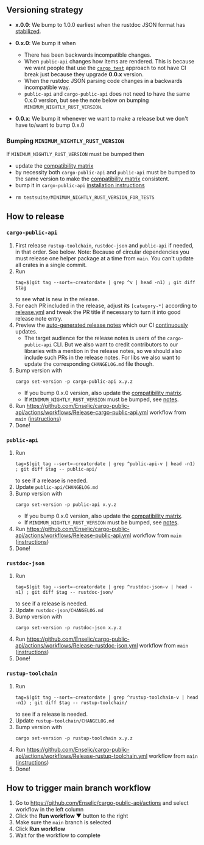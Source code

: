 ## Versioning strategy

* **x.0.0**: We bump to 1.0.0 earliest when the rustdoc JSON format has [stabilized](https://rust-lang.zulipchat.com/#narrow/stream/266220-rustdoc/topic/Rustdoc.20JSON.3A.20Stabilization.20criteria).

* **0.x.0**: We bump it when
  * There has been backwards incompatible changes.
  * When `public-api` changes how items are rendered. This is because we want people that use the [`cargo test`](https://github.com/Enselic/cargo-public-api#-as-a-ci-check) approach to not have CI break just because they upgrade **0.0.x** version.
  * When the rustdoc JSON parsing code changes in a backwards incompatible way.
  * `public-api` and `cargo-public-api` does not need to have the same 0.x.0 version, but see the note below on bumping `MINIMUM_NIGHTLY_RUST_VERSION`.

* **0.0.x**: We bump it whenever we want to make a release but we don't have to/want to bump 0.x.0

### Bumping `MINIMUM_NIGHTLY_RUST_VERSION`

If `MINIMUM_NIGHTLY_RUST_VERSION` must be bumped then
* update the [compatibility matrix](https://github.com/Enselic/cargo-public-api#compatibility-matrix)
* by necessity both `cargo-public-api` and `public-api` must be bumped to the same version to make the [compatibility matrix](https://github.com/Enselic/cargo-public-api#compatibility-matrix) consistent.
* bump it in `cargo-public-api` [installation instructions](https://github.com/Enselic/cargo-public-api#installation)
* ```
  rm testsuite/MINIMUM_NIGHTLY_RUST_VERSION_FOR_TESTS
  ```

## How to release

### `cargo-public-api`

1. First release `rustup-toolchain`, `rustdoc-json` and `public-api` if needed, in that order. See below. Note: Because of circular dependencies you must release one helper package at a time from `main`. You can't update all crates in a single commit.
1. Run
   ```
   tag=$(git tag --sort=-creatordate | grep ^v | head -n1) ; git diff $tag
   ```
   to see what is new in the release.
1. For each PR included in the release, adjust its `[category-*]` according to [release.yml](https://github.com/Enselic/cargo-public-api/blob/main/.github/release.yml) and tweak the PR title if necessary to turn it into good release note entry.
1. Preview the [auto-generated release notes](https://github.com/cargo-public-api/cargo-public-api.github.io/blob/main/release-notes-preview.md) which our CI [continuously](https://github.com/Enselic/cargo-public-api/actions/workflows/Preview-release-notes.yml) updates.
    * The target audience for the release notes is users of the `cargo-public-api` CLI. But we also want to credit contributors to our libraries with a mention in the release notes, so we should also include such PRs in the release notes. For libs we also want to update the corresponding `CHANGELOG.md` file though.
1. Bump version with
   ```
   cargo set-version -p cargo-public-api x.y.z
   ```
    * If you bump 0.x.0 version, also update the [compatibility matrix](https://github.com/Enselic/cargo-public-api#compatibility-matrix).
    * If `MINIMUM_NIGHTLY_RUST_VERSION` must be bumped, see [notes](./RELEASE.md#bumping-minimum_nightly_rust_version).
1. Run https://github.com/Enselic/cargo-public-api/actions/workflows/Release-cargo-public-api.yml workflow from `main` ([instructions](https://github.com/Enselic/cargo-public-api/blob/main/docs/development.md#how-to-trigger-main-branch-workflow))
1. Done!

### `public-api`

1. Run
   ```
   tag=$(git tag --sort=-creatordate | grep ^public-api-v | head -n1) ; git diff $tag -- public-api/
   ```
   to see if a release is needed.
1. Update `public-api/CHANGELOG.md`
1. Bump version with
   ```
   cargo set-version -p public-api x.y.z
   ```
    * If you bump 0.x.0 version, also update the [compatibility matrix](https://github.com/Enselic/cargo-public-api#compatibility-matrix).
    * If `MINIMUM_NIGHTLY_RUST_VERSION` must be bumped, see [notes](./RELEASE.md#bumping-minimum_nightly_rust_version).
1. Run https://github.com/Enselic/cargo-public-api/actions/workflows/Release-public-api.yml workflow from `main` ([instructions](https://github.com/Enselic/cargo-public-api/blob/main/docs/development.md#how-to-trigger-main-branch-workflow))
1. Done!

### `rustdoc-json`

1. Run
   ```
   tag=$(git tag --sort=-creatordate | grep ^rustdoc-json-v | head -n1) ; git diff $tag -- rustdoc-json/
   ```
   to see if a release is needed.
1. Update `rustdoc-json/CHANGELOG.md`
1. Bump version with
   ```
   cargo set-version -p rustdoc-json x.y.z
   ```
1. Run https://github.com/Enselic/cargo-public-api/actions/workflows/Release-rustdoc-json.yml workflow from `main` ([instructions](https://github.com/Enselic/cargo-public-api/blob/main/docs/development.md#how-to-trigger-main-branch-workflow))
1. Done!

### `rustup-toolchain`

1. Run
   ```
   tag=$(git tag --sort=-creatordate | grep ^rustup-toolchain-v | head -n1) ; git diff $tag -- rustup-toolchain/
   ```
   to see if a release is needed.
1. Update `rustup-toolchain/CHANGELOG.md`
1. Bump version with
   ```
   cargo set-version -p rustup-toolchain x.y.z
   ```
1. Run https://github.com/Enselic/cargo-public-api/actions/workflows/Release-rustup-toolchain.yml workflow from `main` ([instructions](https://github.com/Enselic/cargo-public-api/blob/main/docs/development.md#how-to-trigger-main-branch-workflow))
1. Done!

## How to trigger main branch workflow

1. Go to https://github.com/Enselic/cargo-public-api/actions and select workflow in the left column
1. Click the **Run workflow ▼** button to the right
1. Make sure the `main` branch is selected
1. Click **Run workflow**
1. Wait for the workflow to complete
